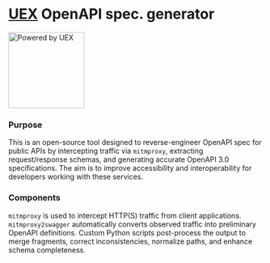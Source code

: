 # [UEX](https://uexcorp.space/) OpenAPI spec. generator

<img src="https://uexcorp.space/img/api/uex-api-badge-powered.png" width="150" alt="Powered by UEX" title="Powered by UEX">

### Purpose

This is an open-source tool designed to reverse-engineer OpenAPI spec for public APIs by intercepting traffic via `mitmproxy`, extracting request/response schemas, and generating accurate OpenAPI 3.0 specifications.
The aim is to improve accessibility and interoperability for developers working with these services.

### Components
`mitmproxy` is used to intercept HTTP(S) traffic from client applications.
`mitmproxy2swagger` automatically converts observed traffic into preliminary OpenAPI definitions.
Custom Python scripts post-process the output to merge fragments, correct inconsistencies, normalize paths, and enhance schema completeness.
